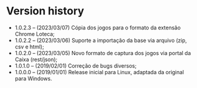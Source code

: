 # Version history

- 1.0.2.3 – (2023/03/07) Cópia dos jogos para o formato da extensão Chrome Loteca;
- 1.0.2.2 – (2023/03/06) Suporte a importação da base via arquivo (zip, csv e html);
- 1.0.2.0 – (2023/03/05) Novo formato de captura dos jogos via portal da Caixa (rest/json);
- 1.0.1.0 – (2019/02/01) Correção de bugs diversos;
- 1.0.0.0 – (2019/01/01) Release inicial para Linux, adaptada da original para Windows.

